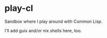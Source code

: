 play-cl
=======

Sandbox where I play around with Common Lisp.

I'll add guix and/or nix shells here, too.
